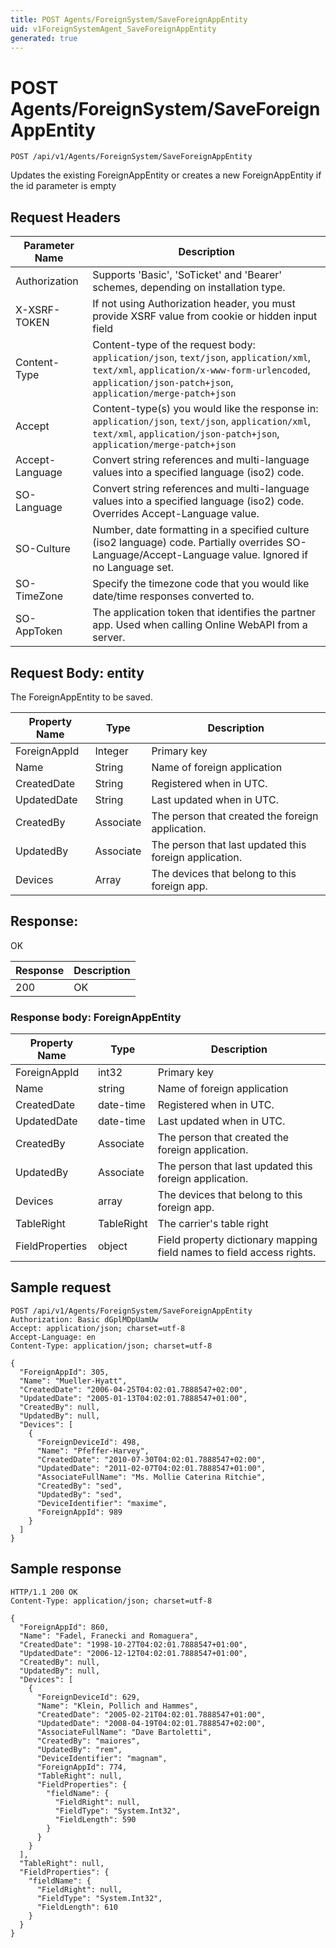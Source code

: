 ```yaml
---
title: POST Agents/ForeignSystem/SaveForeignAppEntity
uid: v1ForeignSystemAgent_SaveForeignAppEntity
generated: true
---
```


# POST Agents/ForeignSystem/SaveForeignAppEntity

```http
POST /api/v1/Agents/ForeignSystem/SaveForeignAppEntity
```

Updates the existing ForeignAppEntity or creates a new ForeignAppEntity if the id parameter is empty








## Request Headers

| Parameter Name | Description |
|----------------|-------------|
| Authorization  | Supports 'Basic', 'SoTicket' and 'Bearer' schemes, depending on installation type. |
| X-XSRF-TOKEN   | If not using Authorization header, you must provide XSRF value from cookie or hidden input field |
| Content-Type | Content-type of the request body: `application/json`, `text/json`, `application/xml`, `text/xml`, `application/x-www-form-urlencoded`, `application/json-patch+json`, `application/merge-patch+json` |
| Accept         | Content-type(s) you would like the response in: `application/json`, `text/json`, `application/xml`, `text/xml`, `application/json-patch+json`, `application/merge-patch+json` |
| Accept-Language | Convert string references and multi-language values into a specified language (iso2) code. |
| SO-Language | Convert string references and multi-language values into a specified language (iso2) code. Overrides Accept-Language value. |
| SO-Culture | Number, date formatting in a specified culture (iso2 language) code. Partially overrides SO-Language/Accept-Language value. Ignored if no Language set. |
| SO-TimeZone | Specify the timezone code that you would like date/time responses converted to. |
| SO-AppToken | The application token that identifies the partner app. Used when calling Online WebAPI from a server. |

## Request Body: entity 

The ForeignAppEntity to be saved. 

| Property Name | Type |  Description |
|----------------|------|--------------|
| ForeignAppId | Integer | Primary key |
| Name | String | Name of foreign application |
| CreatedDate | String | Registered when  in UTC. |
| UpdatedDate | String | Last updated when  in UTC. |
| CreatedBy | Associate | The person that created the foreign application. |
| UpdatedBy | Associate | The person that last updated this foreign application. |
| Devices | Array | The devices that belong to this foreign app. |

## Response:

OK

| Response | Description |
|----------------|-------------|
| 200 | OK |

### Response body: ForeignAppEntity

| Property Name | Type |  Description |
|----------------|------|--------------|
| ForeignAppId | int32 | Primary key |
| Name | string | Name of foreign application |
| CreatedDate | date-time | Registered when  in UTC. |
| UpdatedDate | date-time | Last updated when  in UTC. |
| CreatedBy | Associate | The person that created the foreign application. |
| UpdatedBy | Associate | The person that last updated this foreign application. |
| Devices | array | The devices that belong to this foreign app. |
| TableRight | TableRight | The carrier's table right |
| FieldProperties | object | Field property dictionary mapping field names to field access rights. |

## Sample request

```http!
POST /api/v1/Agents/ForeignSystem/SaveForeignAppEntity
Authorization: Basic dGplMDpUamUw
Accept: application/json; charset=utf-8
Accept-Language: en
Content-Type: application/json; charset=utf-8

{
  "ForeignAppId": 305,
  "Name": "Mueller-Hyatt",
  "CreatedDate": "2006-04-25T04:02:01.7888547+02:00",
  "UpdatedDate": "2005-01-13T04:02:01.7888547+01:00",
  "CreatedBy": null,
  "UpdatedBy": null,
  "Devices": [
    {
      "ForeignDeviceId": 498,
      "Name": "Pfeffer-Harvey",
      "CreatedDate": "2010-07-30T04:02:01.7888547+02:00",
      "UpdatedDate": "2011-02-07T04:02:01.7888547+01:00",
      "AssociateFullName": "Ms. Mollie Caterina Ritchie",
      "CreatedBy": "sed",
      "UpdatedBy": "sed",
      "DeviceIdentifier": "maxime",
      "ForeignAppId": 989
    }
  ]
}
```

## Sample response

```http_
HTTP/1.1 200 OK
Content-Type: application/json; charset=utf-8

{
  "ForeignAppId": 860,
  "Name": "Fadel, Franecki and Romaguera",
  "CreatedDate": "1998-10-27T04:02:01.7888547+01:00",
  "UpdatedDate": "2006-12-12T04:02:01.7888547+01:00",
  "CreatedBy": null,
  "UpdatedBy": null,
  "Devices": [
    {
      "ForeignDeviceId": 629,
      "Name": "Klein, Pollich and Hammes",
      "CreatedDate": "2005-02-21T04:02:01.7888547+01:00",
      "UpdatedDate": "2008-04-19T04:02:01.7888547+02:00",
      "AssociateFullName": "Dave Bartoletti",
      "CreatedBy": "maiores",
      "UpdatedBy": "rem",
      "DeviceIdentifier": "magnam",
      "ForeignAppId": 774,
      "TableRight": null,
      "FieldProperties": {
        "fieldName": {
          "FieldRight": null,
          "FieldType": "System.Int32",
          "FieldLength": 590
        }
      }
    }
  ],
  "TableRight": null,
  "FieldProperties": {
    "fieldName": {
      "FieldRight": null,
      "FieldType": "System.Int32",
      "FieldLength": 610
    }
  }
}
```